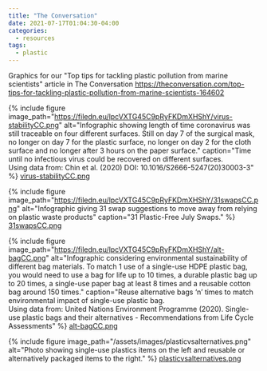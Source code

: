 ```yaml
---
title: "The Conversation"
date: 2021-07-17T01:04:30-04:00
categories:
  - resources
tags:
  - plastic
---
```


Graphics for our "Top tips for tackling plastic pollution from marine scientists" article in The Conversation 
<https://theconversation.com/top-tips-for-tackling-plastic-pollution-from-marine-scientists-164602>

{% include figure image_path="https://filedn.eu/lpcVXTG45C9pRyFKDmXHShY/virus-stabilityCC.png" alt="Infographic showing length of time coronavirus was still traceable on four different surfaces.  Still on day 7 of the surgical mask, no longer on day 7 for the plastic surface, no longer on day 2 for the cloth surface and no longer after 3 hours on the paper surface." caption="Time until no infectious virus could be recovered on different surfaces. <br>Using data from: Chin et al. (2020) DOI: 10.1016/S2666-5247(20)30003-3" %}
<a href="https://filedn.eu/lpcVXTG45C9pRyFKDmXHShY/virus-stabilityCC.png">virus-stabilityCC.png</a>

{% include figure image_path="https://filedn.eu/lpcVXTG45C9pRyFKDmXHShY/31swapsCC.png" alt="Infographic giving 31 swap suggestions to move away from relying on plastic waste products" caption="31 Plastic-Free July Swaps." %}
<a href="https://filedn.eu/lpcVXTG45C9pRyFKDmXHShY/31swapsCC.png">31swapsCC.png</a>

{% include figure image_path="https://filedn.eu/lpcVXTG45C9pRyFKDmXHShY/alt-bagCC.png" alt="Infographic considering environmental sustainability of different bag materials. To match 1 use of a single-use HDPE plastic bag, you would need to use a bag for life up to 10 times, a durable plastic bag up to 20 times, a single-use paper bag at least 8 times and a reusable cotton bag around 150 times." caption="Reuse alternative bags ‘n’ times to match environmental impact of single-use plastic bag.
<br>Using data from: United Nations Environment Programme (2020). Single-use plastic bags and their alternatives - Recommendations from Life Cycle Assessments" %}
<a href="https://filedn.eu/lpcVXTG45C9pRyFKDmXHShY/alt-bagCC.png">alt-bagCC.png</a>

{% include figure image_path="/assets/images/plasticvsalternatives.png" alt="Photo showing single-use plastics items on the left and reusable or alternatively packaged items to the right." %}
<a href="/assets/images/plasticvsalternatives.png">plasticvsalternatives.png</a>
